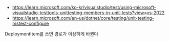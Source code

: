 
- https://learn.microsoft.com/ko-kr/visualstudio/test/using-microsoft-visualstudio-testtools-unittesting-members-in-unit-tests?view=vs-2022
- https://learn.microsoft.com/en-us/dotnet/core/testing/unit-testing-mstest-configure

DeploymentItem를 쓰면 경로가 이상하게 바뀐다